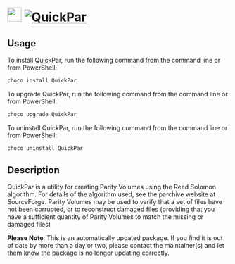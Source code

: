 ﻿# <img src="https://cdn.rawgit.com/mkevenaar/chocolatey-packages/master/icons/QuickPar.png" width="32" height="32"/> [![QuickPar](https://img.shields.io/chocolatey/v/QuickPar.svg?label=QuickPar)](https://chocolatey.org/packages/QuickPar)

## Usage
To install QuickPar, run the following command from the command line or from PowerShell:
```powershell
choco install QuickPar
```

To upgrade QuickPar, run the following command from the command line or from PowerShell:
```powershell
choco upgrade QuickPar
```

To uninstall QuickPar, run the following command from the command line or from PowerShell:
```powershell
choco uninstall QuickPar
```

## Description
QuickPar is a utility for creating Parity Volumes using the Reed Solomon algorithm. For details of the algorithm used, see the parchive website at SourceForge. Parity Volumes may be used to verify that a set of files have not been corrupted, or to reconstruct damaged files (providing that you have a sufficient quantity of Parity Volumes to match the missing or damaged files)

**Please Note**: This is an automatically updated package. If you find it is 
out of date by more than a day or two, please contact the maintainer(s) and
let them know the package is no longer updating correctly.
